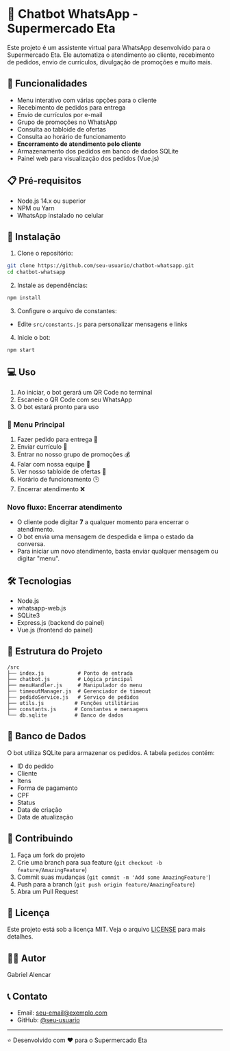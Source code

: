 # 🤖 Chatbot WhatsApp - Supermercado Eta

Este projeto é um assistente virtual para WhatsApp desenvolvido para o Supermercado Eta. Ele automatiza o atendimento ao cliente, recebimento de pedidos, envio de currículos, divulgação de promoções e muito mais.

## 🚀 Funcionalidades

- Menu interativo com várias opções para o cliente
- Recebimento de pedidos para entrega
- Envio de currículos por e-mail
- Grupo de promoções no WhatsApp
- Consulta ao tabloide de ofertas
- Consulta ao horário de funcionamento
- **Encerramento de atendimento pelo cliente**
- Armazenamento dos pedidos em banco de dados SQLite
- Painel web para visualização dos pedidos (Vue.js)

## 📋 Pré-requisitos

- Node.js 14.x ou superior
- NPM ou Yarn
- WhatsApp instalado no celular

## 🔧 Instalação

1. Clone o repositório:
```bash
git clone https://github.com/seu-usuario/chatbot-whatsapp.git
cd chatbot-whatsapp
```

2. Instale as dependências:
```bash
npm install
```

3. Configure o arquivo de constantes:
- Edite `src/constants.js` para personalizar mensagens e links

4. Inicie o bot:
```bash
npm start
```

## 💻 Uso

1. Ao iniciar, o bot gerará um QR Code no terminal
2. Escaneie o QR Code com seu WhatsApp
3. O bot estará pronto para uso

### 📱 Menu Principal

1. Fazer pedido para entrega 🛒
2. Enviar currículo 📄
3. Entrar no nosso grupo de promoções 💰
4. Falar com nossa equipe 💬
5. Ver nosso tabloide de ofertas 📰
6. Horário de funcionamento 🕒
7. Encerrar atendimento ❌

### Novo fluxo: Encerrar atendimento
- O cliente pode digitar **7** a qualquer momento para encerrar o atendimento.
- O bot envia uma mensagem de despedida e limpa o estado da conversa.
- Para iniciar um novo atendimento, basta enviar qualquer mensagem ou digitar "menu".

## 🛠️ Tecnologias

- Node.js
- whatsapp-web.js
- SQLite3
- Express.js (backend do painel)
- Vue.js (frontend do painel)

## 📁 Estrutura do Projeto

```
/src
├── index.js           # Ponto de entrada
├── chatbot.js         # Lógica principal
├── menuHandler.js     # Manipulador do menu
├── timeoutManager.js  # Gerenciador de timeout
├── pedidoService.js   # Serviço de pedidos
├── utils.js          # Funções utilitárias
├── constants.js      # Constantes e mensagens
└── db.sqlite         # Banco de dados
```

## 📝 Banco de Dados

O bot utiliza SQLite para armazenar os pedidos. A tabela `pedidos` contém:

- ID do pedido
- Cliente
- Itens
- Forma de pagamento
- CPF
- Status
- Data de criação
- Data de atualização

## 🤝 Contribuindo

1. Faça um fork do projeto
2. Crie uma branch para sua feature (`git checkout -b feature/AmazingFeature`)
3. Commit suas mudanças (`git commit -m 'Add some AmazingFeature'`)
4. Push para a branch (`git push origin feature/AmazingFeature`)
5. Abra um Pull Request

## 📄 Licença

Este projeto está sob a licença MIT. Veja o arquivo [LICENSE](LICENSE) para mais detalhes.

## 👨‍💻 Autor

Gabriel Alencar

## 📞 Contato

- Email: seu-email@exemplo.com
- GitHub: [@seu-usuario](https://github.com/seu-usuario)

---
⭐️ Desenvolvido com ❤️ para o Supermercado Eta 
